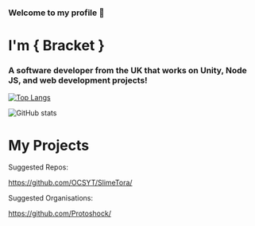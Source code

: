 ### Welcome to my profile 👋

# I'm { Bracket }
### A software developer from the UK that works on Unity, Node JS, and web development projects!

[![Top Langs](https://github-readme-stats-git-masterorgs-github-readme-stats-team.vercel.app/api/top-langs/?username=OCSYT&include_orgs=true&exclude_repo=BracketBrowser&show_icons=true&theme=nightowl&locale=en)](https://github.com/anuraghazra/github-readme-stats)

![GitHub stats](https://github-readme-stats.vercel.app/api?username=OCSYT&show_icons=true&theme=nightowl)

# My Projects
Suggested Repos:

https://github.com/OCSYT/SlimeTora/

Suggested Organisations:

https://github.com/Protoshock/

